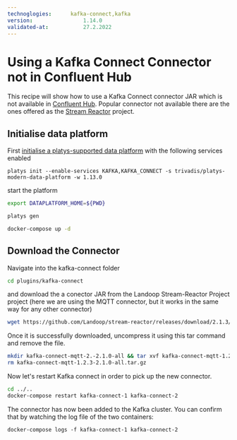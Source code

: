 ```yaml
---
technoglogies:      kafka-connect,kafka
version:				1.14.0
validated-at:			27.2.2022
---
```


# Using a Kafka Connect Connector not in Confluent Hub

This recipe will show how to use a Kafka Connect connector JAR which is not available in [Confluent Hub](https://www.confluent.io/hub). Popular connector not available there are the ones offered as the [Stream Reactor](https://github.com/lensesio/stream-reactor) project.

## Initialise data platform

First [initialise a platys-supported data platform](../documentation/getting-started) with the following services enabled

```
platys init --enable-services KAFKA,KAFKA_CONNECT -s trivadis/platys-modern-data-platform -w 1.13.0
```

start the platform

```bash
export DATAPLATFORM_HOME=${PWD}

platys gen

docker-compose up -d
```

## Download the Connector

Navigate into the kafka-connect folder

```bash
cd plugins/kafka-connect
```

and download the a conector JAR from the Landoop Stream-Reactor Project project (here we are using the MQTT connector, but it works in the same way for any other connector)

```bash
wget https://github.com/Landoop/stream-reactor/releases/download/2.1.3/kafka-connect-mqtt-2.1.3-2.5.0-all.tar.gz
```

Once it is successfully downloaded, uncompress it using this tar command and remove the file.

```bash
mkdir kafka-connect-mqtt-2.-2.1.0-all && tar xvf kafka-connect-mqtt-1.2.3-2.1.0-all.tar.gz -C kafka-connect-mqtt-1.2.3-2.1.0-all
rm kafka-connect-mqtt-1.2.3-2.1.0-all.tar.gz
```

Now let's restart Kafka connect in order to pick up the new connector.

```bash
cd ../..
docker-compose restart kafka-connect-1 kafka-connect-2
```

The connector has now been added to the Kafka cluster. You can confirm that by watching the log file of the two containers:

```
docker-compose logs -f kafka-connect-1 kafka-connect-2
```